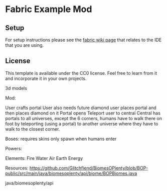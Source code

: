 # Fabric Example Mod

## Setup

For setup instructions please see the [fabric wiki page](https://fabricmc.net/wiki/tutorial:setup) that relates to the IDE that you are using.

## License

This template is available under the CC0 license. Feel free to learn from it and incorporate it in your own projects.

3d models

Mod:

User crafts portal
User also needs future diamond
user places portal and then places diamond on it
Portal opens
Teleport user to central
Central has portals to all universes, except the 6 corners, humans have to walk there on foot by teleporting (using a portal) to another universe where they have to walk to the closest corner.

Boses:
requires skins
only spawn when humans enter

Powers:

Elements:
Fire
Water
Air
Earth
Energy

Resources:
https://github.com/Glitchfiend/BiomesOPlenty/blob/BOP-public/src/main/java/biomesoplenty/api/biome/BOPBiomes.java


java/biomesoplenty/api
